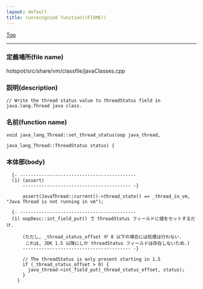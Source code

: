 ```yaml
---
layout: default
title: (unrecognied function)(FIXME!)
---
```

[Top](../index.html)

--- 
### 定義場所(file name)
hotspot/src/share/vm/classfile/javaClasses.cpp
### 説明(description)

```
// Write the thread status value to threadStatus field in java.lang.Thread java class.
```

### 名前(function name)
```
void java_lang_Thread::set_thread_status(oop java_thread,
                                         java_lang_Thread::ThreadStatus status) {
```

### 本体部(body)
```
  {- -------------------------------------------
  (1) (assert)
      ---------------------------------------- -}

	  assert(JavaThread::current()->thread_state() == _thread_in_vm, "Java Thread is not running in vm");

  {- -------------------------------------------
  (1) oopDesc::int_field_put() で threadStatus フィールドに値をセットするだけ.
  
      (ただし, _thread_status_offset が 0 以下の場合には処理は行わない.
       これは, JDK 1.5 以降にしか threadStatus フィールドは存在しないため.)
      ---------------------------------------- -}

	  // The threadStatus is only present starting in 1.5
	  if (_thread_status_offset > 0) {
	    java_thread->int_field_put(_thread_status_offset, status);
	  }
	}
	
```


